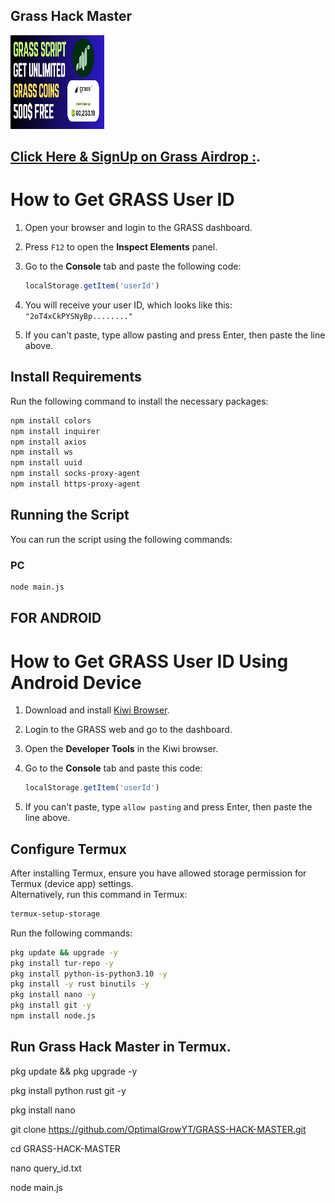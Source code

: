 ## Grass Hack Master 

<img src="https://github.com/OptimalGrowYT/GRASS-HACK-MASTER/blob/main/Grass%20Thumnail.jpg" alt="توضیح تصویر" width="150" height="150">

## [Click Here & SignUp on Grass Airdrop :](https://app.getgrass.io/register/?referralCode=qUNOoXMV15BnVBb).


# How to Get GRASS User ID

1. Open your browser and login to the GRASS dashboard.
2. Press `F12` to open the **Inspect Elements** panel.
3. Go to the **Console** tab and paste the following code:

   ```javascript
   localStorage.getItem('userId')
   ```

4. You will receive your user ID, which looks like this: `"2oT4xCkPYSNyBp........"`
5. If you can't paste, type allow pasting and press Enter, then paste the line above.


## Install Requirements

Run the following command to install the necessary packages:

```bash
npm install colors
npm install inquirer
npm install axios
npm install ws
npm install uuid
npm install socks-proxy-agent
npm install https-proxy-agent
```

## Running the Script

You can run the script using the following commands:

### PC
```bash
node main.js
```

## FOR ANDROID

# How to Get GRASS User ID Using Android Device

1. Download and install [Kiwi Browser](https://play.google.com/store/apps/details?id=com.kiwibrowser.browser&hl=en).
2. Login to the GRASS web and go to the dashboard.
3. Open the **Developer Tools** in the Kiwi browser.
4. Go to the **Console** tab and paste this code:

   ```javascript
   localStorage.getItem('userId')
   ```

5. If you can't paste, type `allow pasting` and press Enter, then paste the line above.

## Configure Termux

After installing Termux, ensure you have allowed storage permission for Termux (device app) settings.  
Alternatively, run this command in Termux:

```bash
termux-setup-storage
```

Run the following commands:

```bash
pkg update && upgrade -y
pkg install tur-repo -y
pkg install python-is-python3.10 -y
pkg install -y rust binutils -y
pkg install nano -y
pkg install git -y
npm install node.js

```

## Run Grass Hack Master in Termux.

pkg update && pkg upgrade -y

pkg install python rust git -y

pkg install nano

git clone https://github.com/OptimalGrowYT/GRASS-HACK-MASTER.git

cd GRASS-HACK-MASTER

nano query_id.txt

node main.js


